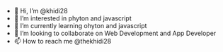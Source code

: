 - 👋 Hi, I’m @khidi28
- 👀 I’m interested in phyton and javascript
- 🌱 I’m currently learning ohyton and javascript
- 💞️ I’m looking to collaborate on Web Development and App Developer
- 📫 How to reach me @thekhidi28

<!---
khidi28/khidi28 is a ✨ special ✨ repository because its `README.md` (this file) appears on your GitHub profile.
You can click the Preview link to take a look at your changes.
--->
